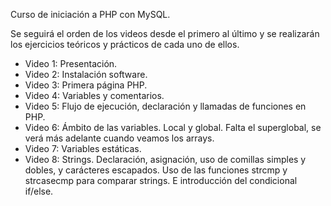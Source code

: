 Curso de iniciación a PHP con MySQL.

Se seguirá el orden de los videos desde el primero al último y se realizarán los ejercicios teóricos y prácticos de cada uno de ellos.

- Video 1: Presentación.
- Video 2: Instalación software.
- Video 3: Primera página PHP.
- Video 4: Variables y comentarios.
- Video 5: Flujo de ejecución, declaración y llamadas de funciones en PHP.
- Video 6: Ámbito de las variables. Local y global. Falta el superglobal, se verá más adelante cuando veamos los arrays.
- Video 7: Variables estáticas.
- Video 8: Strings. Declaración, asignación, uso de comillas simples y dobles, y carácteres escapados. 
           Uso de las funciones strcmp y strcasecmp para comparar strings. E introducción del condicional if/else.